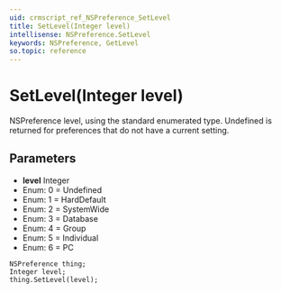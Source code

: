 ```yaml
---
uid: crmscript_ref_NSPreference_SetLevel
title: SetLevel(Integer level)
intellisense: NSPreference.SetLevel
keywords: NSPreference, GetLevel
so.topic: reference
---
```


# SetLevel(Integer level)

NSPreference level, using the standard enumerated type. Undefined is returned for preferences that do not have a current setting.

## Parameters

* **level** Integer
* Enum: 0 = Undefined
* Enum: 1 = HardDefault
* Enum: 2 = SystemWide
* Enum: 3 = Database
* Enum: 4 = Group
* Enum: 5 = Individual
* Enum: 6 = PC

```crmscript
NSPreference thing;
Integer level;
thing.SetLevel(level);
```

